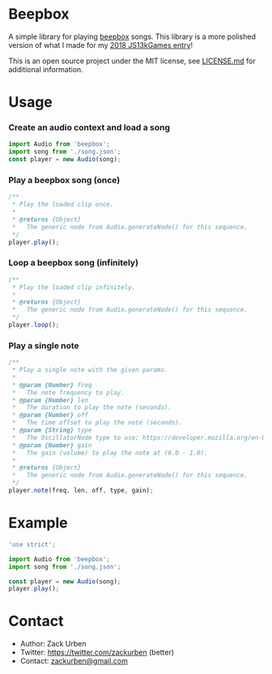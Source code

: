 # Beepbox

A simple library for playing [beepbox](https://www.beepbox.co/) songs. This library is a more polished version of what I made for my [2018 JS13kGames entry](https://github.com/zackurben/js13k-2018)!

This is an open source project under the MIT license, see [LICENSE.md](LICENSE.md) for additional information.

# Usage

### Create an audio context and load a song
```js
import Audio from 'beepbox';
import song from './song.json';
const player = new Audio(song);
```

### Play a beepbox song (once)
```js
/**
 * Play the loaded clip once.
 *
 * @returns {Object}
 *   The generic node from Audio.generateNode() for this sequence.
 */
player.play();
```

### Loop a beepbox song (infinitely)
```js
/**
 * Play the loaded clip infinitely.
 *
 * @returns {Object}
 *   The generic node from Audio.generateNode() for this sequence.
 */
player.loop();
```

### Play a single note
```js
/**
 * Play a single note with the given params.
 *
 * @param {Number} freq
 *   The note frequency to play.
 * @param {Number} len
 *   The duration to play the note (seconds).
 * @param {Number} off
 *   The time offset to play the note (seconds).
 * @param {String} type
 *   The OscillatorNode type to use; https://developer.mozilla.org/en-US/docs/Web/API/OscillatorNode/type
 * @param {Number} gain
 *   The gain (volume) to play the note at (0.0 - 1.0).
 *
 * @returns {Object}
 *   The generic node from Audio.generateNode() for this sequence.
 */
player.note(freq, len, off, type, gain);
```

# Example

```js
'use strict';

import Audio from 'beepbox';
import song from './song.json';

const player = new Audio(song);
player.play();
```

# Contact
  - Author: Zack Urben
  - Twitter: https://twitter.com/zackurben (better)
  - Contact: zackurben@gmail.com

